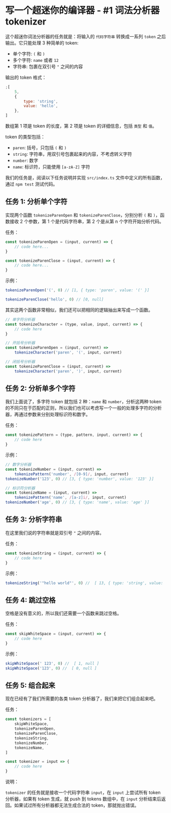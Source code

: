 # 写一个超迷你的编译器 - #1 词法分析器 tokenizer

这个超迷你词法分析器的任务就是：将输入的 `代码字符串` 转换成一系列 `token` 之后输出。它只能处理 3 种简单的 token:

-   单个字符: `(` 和 `)`
-   多个字符: `name` 或者 `12`
-   字符串: 包裹在双引号 `"` 之间的内容

输出的 token 格式：

```js
;[
    5,
    {
        type: 'string',
        value: 'hello',
    },
]
```

数组第 1 项是 token 的长度，第 2 项是 token 的详细信息，包括 `类型` 和 `值`。

token 的类型包括：

-   `paren`: 括号，只包括 `(` 和 `)`
-   `string`: 字符串，用双引号包裹起来的内容，不考虑转义字符
-   `number`: 数字
-   `name`: 标识符，只能使用 `[a-zA-Z]` 字符

我们的任务是，阅读以下任务说明并实现 `src/index.ts` 文件中定义的所有函数，通过 `npm test` 测试代码。

## 任务 1: 分析单个字符

实现两个函数 `tokenizeParenOpen` 和 `tokenizeParenClose`，分别分析 `(` 和 `)`，函数接收 2 个参数，第 1 个是代码字符串，第 2 个是从第 n 个字符开始分析代码。

任务：

```js
const tokenizeParenOpen = (input, current) => {
    // code here...
}

const tokenizeParenClose = (input, current) => {
    // code here...
}
```

示例：

```js
tokenizeParenOpen('(', 0) // [1, { type: 'paren', value: '(' }]

tokenizeParenClose('hello', 0) // [0, null]
```

其实这两个函数非常相似，我们还可以把相同的逻辑抽出来写成一个函数。

```js
// 单字符分析器
const tokenizeCharacter = (type, value, input, current) => {
    // code here
}

// 开括号分析器
const tokenizeParenOpen = (input, current) =>
    tokenizeCharacter('paren', '(', input, current)

// 闭括号分析器
const tokenizeParenClose = (input, current) =>
    tokenizeCharacter('paren', ')', input, current)
```

## 任务 2: 分析单多个字符

我们上面说了，多字符 token 就包括 2 种：`name` 和 `number`，分析这两种 token 的不同只在于匹配的正则，所以我们也可以考虑写一个一般的处理多字符的分析器，再通过参数来分别处理标识符和数字。

任务：

```js
const tokenizePattern = (type, pattern, input, current) => {
    // code here
}
```

示例：

```js
// 数字分析器
const tokenizeNumber = (input, current) =>
    tokenizePattern('number', /[0-9]/, input, current)
tokenizeNumber('123', 0) // [3, { type: 'number', value: '123' }]

// 标识符分析器
const tokenizeName = (input, current) =>
    tokenizePattern('name', /[a-z]i/, input, current)
tokenizeNumber('age', 0) // [3, { type: 'name', value: 'age' }]
```

## 任务 3: 分析字符串

在这里我们说的字符串就是双引号 `"` 之间的内容。

任务：

```js
const tokenizeString = (input, current) => {
    // code here
}
```

示例：

```js
tokenizeString('"hello world"', 0) //  [ 13, { type: 'string', value: 'hello world' } ]
```

## 任务 4: 跳过空格

空格是没有意义的，所以我们还需要一个函数来跳过空格。

任务：

```js
const skipWhiteSpace = (input, current) => {
    // code here
}
```

示例：

```js
skipWhiteSpace(' 123', 0) //  [ 1, null ]
skipWhiteSpace('123', 0) //  [ 0, null ]
```

## 任务 5: 组合起来

现在已经有了我们所需要的各类 token 分析器了，我们来把它们组合起来吧。

任务：

```js
const tokenizers = [
    skipWhiteSpace,
    tokenizeParenOpen,
    tokenizeParenClose,
    tokenizeString,
    tokenizeNumber,
    tokenizeName,
]

const tokenizer = input => {
    // code here
}
```

说明：

`tokenizer` 的任务就是接收一个代码字符串 `input`，在 `input` 上尝试所有 token 分析器，如果有 token 生成，就 push 到 tokens 数组中，在 `input` 分析结束后返回。如果试过所有分析器都无法生成合法的 token，那就抛出错误。
